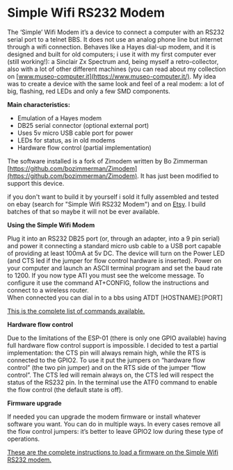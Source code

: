  # Simple Wifi RS232 Modem

The ‘Simple’ Wifi Modem it’s a device to connect a computer with an RS232 serial port to a telnet BBS. It does not use an analog phone line but internet through a wifi connection. Behaves like a Hayes dial-up modem, and it is designed and built for old computers; i use it with my first computer ever (still working!): a Sinclair Zx Spectrum and, being myself a retro-collector, also with a lot of other different machines (you can read about my collection on [www.museo-computer.it](https://www.museo-computer.it/).
My idea was to create a device with the same look and feel of a real modem: a lot of big, flashing, red LEDs and only a few SMD components.

**Main characteristics:**
- Emulation of a Hayes modem
- DB25 serial connector (optional external port)
- Uses 5v micro USB cable port for power
- LEDs for status, as in old modems
- Hardware flow control (partial implementation)

The software installed is a fork of Zimodem written by Bo Zimmerman
[https://github.com/bozimmerman/Zimodem](https://github.com/bozimmerman/Zimodem). 
It has just been modified to support this device.

if you don't want to build it by yourself i sold it fully assembled and tested on ebay (search for "Simple Wifi RS232 Modem") and on [Etsy](https://www.etsy.com/shop/HALsFriends). 
I build batches of that so maybe it will not be ever available.

**Using the Simple Wifi Modem**

Plug it into an RS232 DB25 port (or, through an adapter, into a 9 pin serial) and power it connecting a standard micro usb cable to a USB port capable of providing at least 100mA at 5v DC.
The device will turn on the Power LED (and CTS led if the jumper for flow control hardware is inserted).
Power on your computer and launch an ASCII terminal program and set the baud rate to 1200.
If you now type ATI you must see the welcome message.
To configure it use the command AT+CONFIG, follow the instructions and connect to a wireless router.  
When connected you can dial in to a bbs using ATDT [HOSTNAME]:[PORT]

[This is the complete list of commands available.](/commands)

**Hardware flow control**

Due to the limitations of the ESP-01 (there is only one GPIO available) having full hardware flow control support is impossible. I decided to test a partial implementation: the CTS pin will always remain high, while the RTS is connected to the GPIO2.
To use it put the jumpers on “hardware flow control” (the two pin jumper) and on the RTS side of the jumper “flow control”.
The CTS led will remain always on, the CTS led will respect the status of the RS232 pin.
In the terminal use the ATF0 command to enable the flow control (the default state is off).

**Firmware upgrade**

If needed you can upgrade the modem firmware or install whatever software you want. You can do in multiple ways. In every cases remove all the flow control jumpers: it’s better to leave GPIO2 low during these type of operations.

[These are the complete instructions to load a firmware on the Simple Wifi RS232 modem.](/FIRMWARE.md)

